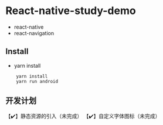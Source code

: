 # React-native-study-demo
- react-native
- react-navigation

## Install
- yarn install

```
    yarn install
    yarn run android
```

## 开发计划
【✔️】静态资源的引入（未完成）
【✔️】自定义字体图标（未完成）